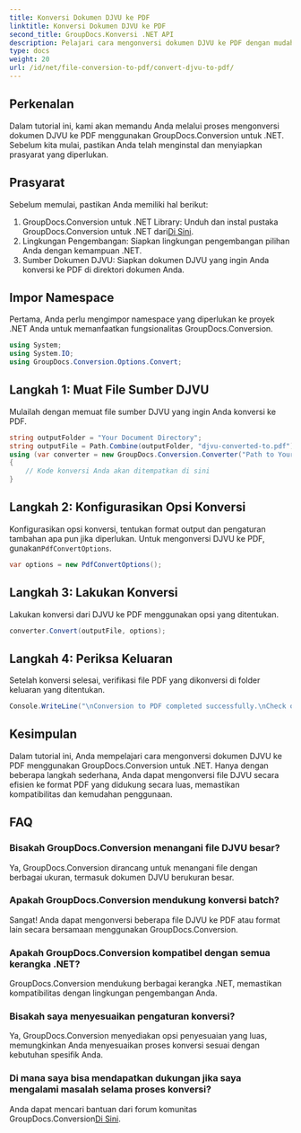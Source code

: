 ```yaml
---
title: Konversi Dokumen DJVU ke PDF
linktitle: Konversi Dokumen DJVU ke PDF
second_title: GroupDocs.Konversi .NET API
description: Pelajari cara mengonversi dokumen DJVU ke PDF dengan mudah menggunakan GroupDocs.Conversion untuk .NET. Sederhanakan tugas manajemen dokumen Anda.
type: docs
weight: 20
url: /id/net/file-conversion-to-pdf/convert-djvu-to-pdf/
---
```

## Perkenalan
Dalam tutorial ini, kami akan memandu Anda melalui proses mengonversi dokumen DJVU ke PDF menggunakan GroupDocs.Conversion untuk .NET. Sebelum kita mulai, pastikan Anda telah menginstal dan menyiapkan prasyarat yang diperlukan.
## Prasyarat
Sebelum memulai, pastikan Anda memiliki hal berikut:
1. GroupDocs.Conversion untuk .NET Library: Unduh dan instal pustaka GroupDocs.Conversion untuk .NET dari[Di Sini](https://releases.groupdocs.com/conversion/net/).
2. Lingkungan Pengembangan: Siapkan lingkungan pengembangan pilihan Anda dengan kemampuan .NET.
3. Sumber Dokumen DJVU: Siapkan dokumen DJVU yang ingin Anda konversi ke PDF di direktori dokumen Anda.

## Impor Namespace
Pertama, Anda perlu mengimpor namespace yang diperlukan ke proyek .NET Anda untuk memanfaatkan fungsionalitas GroupDocs.Conversion.
```csharp
using System;
using System.IO;
using GroupDocs.Conversion.Options.Convert;
```
## Langkah 1: Muat File Sumber DJVU
Mulailah dengan memuat file sumber DJVU yang ingin Anda konversi ke PDF.
```csharp
string outputFolder = "Your Document Directory";
string outputFile = Path.Combine(outputFolder, "djvu-converted-to.pdf");
using (var converter = new GroupDocs.Conversion.Converter("Path to Your DJVU File"))
{
    // Kode konversi Anda akan ditempatkan di sini
}
```
## Langkah 2: Konfigurasikan Opsi Konversi
 Konfigurasikan opsi konversi, tentukan format output dan pengaturan tambahan apa pun jika diperlukan. Untuk mengonversi DJVU ke PDF, gunakan`PdfConvertOptions`.
```csharp
var options = new PdfConvertOptions();
```
## Langkah 3: Lakukan Konversi
Lakukan konversi dari DJVU ke PDF menggunakan opsi yang ditentukan.
```csharp
converter.Convert(outputFile, options);
```
## Langkah 4: Periksa Keluaran
Setelah konversi selesai, verifikasi file PDF yang dikonversi di folder keluaran yang ditentukan.
```csharp
Console.WriteLine("\nConversion to PDF completed successfully.\nCheck output in {0}", outputFolder);
```

## Kesimpulan
Dalam tutorial ini, Anda mempelajari cara mengonversi dokumen DJVU ke PDF menggunakan GroupDocs.Conversion untuk .NET. Hanya dengan beberapa langkah sederhana, Anda dapat mengonversi file DJVU secara efisien ke format PDF yang didukung secara luas, memastikan kompatibilitas dan kemudahan penggunaan.
## FAQ
### Bisakah GroupDocs.Conversion menangani file DJVU besar?
Ya, GroupDocs.Conversion dirancang untuk menangani file dengan berbagai ukuran, termasuk dokumen DJVU berukuran besar.
### Apakah GroupDocs.Conversion mendukung konversi batch?
Sangat! Anda dapat mengonversi beberapa file DJVU ke PDF atau format lain secara bersamaan menggunakan GroupDocs.Conversion.
### Apakah GroupDocs.Conversion kompatibel dengan semua kerangka .NET?
GroupDocs.Conversion mendukung berbagai kerangka .NET, memastikan kompatibilitas dengan lingkungan pengembangan Anda.
### Bisakah saya menyesuaikan pengaturan konversi?
Ya, GroupDocs.Conversion menyediakan opsi penyesuaian yang luas, memungkinkan Anda menyesuaikan proses konversi sesuai dengan kebutuhan spesifik Anda.
### Di mana saya bisa mendapatkan dukungan jika saya mengalami masalah selama proses konversi?
Anda dapat mencari bantuan dari forum komunitas GroupDocs.Conversion[Di Sini](https://forum.groupdocs.com/c/conversion/11).
